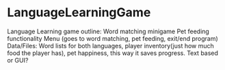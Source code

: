 # LanguageLearningGame
Language Learning game outline:
Word matching minigame
Pet feeding functionality
Menu (goes to word matching, pet feeding, exit/end program)
Data/Files: Word lists for both languages, player inventory(just how much food the player has), pet happiness, this way it saves progress.
Text based or GUI?
